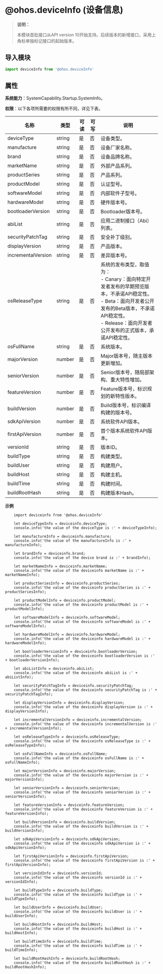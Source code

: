 # @ohos.deviceInfo (设备信息)

> **说明：**
>
> 本模块首批接口从API version 10开始支持。后续版本的新增接口，采用上角标单独标记接口的起始版本。

## 导入模块

```ts
import deviceInfo from '@ohos.deviceInfo'
```

## 属性

**系统能力**：SystemCapability.Startup.SystemInfo。

**权限**：以下各项所需要的权限有所不同，详见下表。

| 名称 | 类型 | 可读 | 可写 | 说明 |
| -------- | -------- | -------- | -------- | -------- |
| deviceType | string | 是 | 否 | 设备类型。 |
| manufacture | string | 是 | 否 | 设备厂家名称。 |
| brand | string | 是 | 否 | 设备品牌名称。 |
| marketName | string | 是 | 否 | 外部产品系列。 |
| productSeries | string | 是 | 否 | 产品系列。 |
| productModel | string | 是 | 否 | 认证型号。 |
| softwareModel | string | 是 | 否 | 内部软件子型号。 |
| hardwareModel | string | 是 | 否 | 硬件版本号。 |
| bootloaderVersion | string | 是 | 否 | Bootloader版本号。 |
| abiList | string | 是 | 否 | 应用二进制接口（Abi）列表。 |
| securityPatchTag | string | 是 | 否 | 安全补丁级别。 |
| displayVersion | string | 是 | 否 | 产品版本。 |
| incrementalVersion | string | 是 | 否 | 差异版本号。 |
| osReleaseType | string | 是 | 否 | 系统的发布类型，取值为：<br/>-&nbsp;Canary：面向特定开发者发布的早期预览版本，不承诺API稳定性。<br/>-&nbsp;Beta：面向开发者公开发布的Beta版本，不承诺API稳定性。<br/>-&nbsp;Release：面向开发者公开发布的正式版本，承诺API稳定性。 |
| osFullName | string | 是 | 否 | 系统版本。 |
| majorVersion | number | 是 | 否 | Major版本号，随主版本更新增加。 |
| seniorVersion | number | 是 | 否 | Senior版本号，随局部架构、重大特性增加。 |
| featureVersion | number | 是 | 否 | Feature版本号，标识规划的新特性版本。 |
| buildVersion | number | 是 | 否 | Build版本号，标识编译构建的版本号。 |
| sdkApiVersion | number | 是 | 否 | 系统软件API版本。 |
| firstApiVersion | number | 是 | 否 | 首个版本系统软件API版本。 |
| versionId | string | 是 | 否 | 版本ID。 |
| buildType | string | 是 | 否 | 构建类型。 |
| buildUser | string | 是 | 否 | 构建用户。 |
| buildHost | string | 是 | 否 | 构建主机。 |
| buildTime | string | 是 | 否 | 构建时间。 |
| buildRootHash | string | 是 | 否 | 构建版本Hash。 |

**示例**

```
    import deviceinfo from '@ohos.deviceInfo'

    let deviceTypeInfo = deviceinfo.deviceType;
    console.info('the value of the deviceType is :' + deviceTypeInfo);

    let manufactureInfo = deviceinfo.manufacture;
    console.info('the value of the manufactureInfo is :' + manufactureInfo);

    let brandInfo = deviceinfo.brand;
    console.info('the value of the device brand is :' + brandInfo);

    let marketNameInfo = deviceinfo.marketName;
    console.info('the value of the deviceinfo marketName is :' + marketNameInfo);

    let productSeriesInfo = deviceinfo.productSeries;
    console.info('the value of the deviceinfo productSeries is :' + productSeriesInfo);

    let productModelInfo = deviceinfo.productModel;
    console.info('the value of the deviceinfo productModel is :' + productModelInfo);

    let softwareModelInfo = deviceinfo.softwareModel;
    console.info('the value of the deviceinfo softwareModel is :' + softwareModelInfo);

    let hardwareModelInfo = deviceinfo.hardwareModel;
    console.info('the value of the deviceinfo hardwareModel is :' + hardwareModelInfo);

    let bootloaderVersionInfo = deviceinfo.bootloaderVersion;
    console.info('the value of the deviceinfo bootloaderVersion is :' + bootloaderVersionInfo);

    let abiListInfo = deviceinfo.abiList;
    console.info('the value of the deviceinfo abiList is :' + abiListInfo);

    let securityPatchTagInfo = deviceinfo.securityPatchTag;
    console.info('the value of the deviceinfo securityPatchTag is :' + securityPatchTagInfo);

    let displayVersionInfo = deviceinfo.displayVersion;
    console.info('the value of the deviceinfo displayVersion is :' + displayVersionInfo);

    let incrementalVersionInfo = deviceinfo.incrementalVersion;
    console.info('the value of the deviceinfo incrementalVersion is :' + incrementalVersionInfo);

    let osReleaseTypeInfo = deviceinfo.osReleaseType;
    console.info('the value of the deviceinfo osReleaseType is :' + osReleaseTypeInfo);

    let osFullNameInfo = deviceinfo.osFullName;
    console.info('the value of the deviceinfo osFullName is :' + osFullNameInfo);

    let majorVersionInfo = deviceinfo.majorVersion;
    console.info('the value of the deviceinfo majorVersion is :' + majorVersionInfo);

    let seniorVersionInfo = deviceinfo.seniorVersion;
    console.info('the value of the deviceinfo seniorVersion is :' + seniorVersionInfo);

    let featureVersionInfo = deviceinfo.featureVersion;
    console.info('the value of the deviceinfo featureVersion is :' + featureVersionInfo);

    let buildVersionInfo = deviceinfo.buildVersion;
    console.info('the value of the deviceinfo buildVersion is :' + buildVersionInfo);

    let sdkApiVersionInfo = deviceinfo.sdkApiVersion;
    console.info('the value of the deviceinfo sdkApiVersion is :' + sdkApiVersionInfo);

    let firstApiVersionInfo = deviceinfo.firstApiVersion;
    console.info('the value of the deviceinfo firstApiVersion is :' + firstApiVersionInfo);

    let versionIdInfo = deviceinfo.versionId;
    console.info('the value of the deviceinfo versionId is :' + versionIdInfo);

    let buildTypeInfo = deviceinfo.buildType;
    console.info('the value of the deviceinfo buildType is :' + buildTypeInfo);

    let buildUserInfo = deviceinfo.buildUser;
    console.info('the value of the deviceinfo buildUser is :' + buildUserInfo);

    let buildHostInfo = deviceinfo.buildHost;
    console.info('the value of the deviceinfo buildHost is :' + buildHostInfo);

    let buildTimeInfo = deviceinfo.buildTime;
    console.info('the value of the deviceinfo buildTime is :' + buildTimeInfo);

    let buildRootHashInfo = deviceinfo.buildRootHash;
    console.info('the value of the deviceinfo buildRootHash is :' + buildRootHashInfo);

```